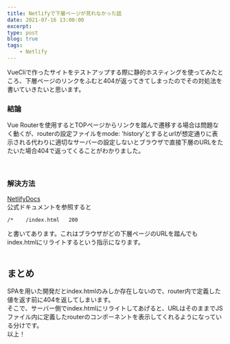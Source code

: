 ```yaml
---
title: Netlifyで下層ページが見れなかった話
date: 2021-07-16 13:00:00
excerpt:
type: post
blog: true
tags:
    - Netlify
---
```



VueCliで作ったサイトをテストアップする際に静的ホスティングを使ってみたところ、下層ページのリンクをふむと404が返ってきてしまったのでその対処法を書いていきたいと思います。
<br>

### 結論
Vue Routerを使用するとTOPページからリンクを踏んで遷移する場合は問題なく動くが、routerの設定ファイルをmode: 'history'とするとurlが想定通りに表示される代わりに適切なサーバーの設定しないとブラウザで直接下層のURLをたたいた場合404で返ってくることがわかりました。  

<br>

### 解決方法
[NetlifyDocs](https://docs.netlify.com/routing/redirects/#history-pushstate-and-single-page-apps)  
公式ドキュメントを参照すると

```
/*    /index.html   200
```

と書いてあります。これはブラウザがどの下層ページのURLを踏んでもindex.htmlにリライトするという指示になります。  
<br>


## まとめ
SPAを用いた開発だとindex.htmlのみしか存在しないので、router内で定義した値を返す前に404を返してしまいます。  
そこで、サーバー側でindex.htmlにリライトしてあげると、URLはそのままでJSファイル内に定義したrouterのコンポーネントを表示してくれるようになっている分けです。  
以上！